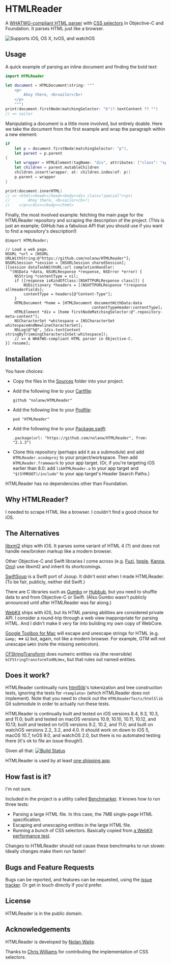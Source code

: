 # HTMLReader

A [WHATWG-compliant HTML parser][whatwg-spec] with [CSS selectors][selectors-level-3] in Objective-C and Foundation. It parses HTML just like a browser.

![Supports iOS, OS X, tvOS, and watchOS](https://img.shields.io/cocoapods/p/HTMLReader.svg)

[selectors-level-3]: http://www.w3.org/TR/css3-selectors/
[whatwg-spec]: http://whatwg.org/html

## Usage

A quick example of parsing an inline document and finding the bold text:

```swift
import HTMLReader

let document = HTMLDocument(string: """
    <p>
        Ahoy there, <b>sailor</b>!
    </p>
    """)
print(document.firstNode(matchingSelector: "b")?.textContent ?? "")
// => sailor
```

Manipulating a document is a little more involved, but entirely doable. Here we take the document from the first example and wrap the paragraph within a new element:

```swift
if
    let p = document.firstNode(matchingSelector: "p"),
    let parent = p.parent
{
    let wrapper = HTMLElement(tagName: "div", attributes: ["class": "special"])
    let children = parent.mutableChildren
    children.insert(wrapper, at: children.index(of: p))
    p.parent = wrapper
}

print(document.innerHTML)
// => <html><head></head><body><div class="special"><p>\
//        Ahoy there, <b>sailor</b>!\
//    </p></div></body></html>
```

Finally, the most involved example: fetching the main page for the HTMLReader repository and scraping the description of the project. (This is just an example; GitHub has a fabulous API that you should use if you want to find a repository's description!)

```objc
@import HTMLReader;

// Load a web page.
NSURL *url = [NSURL URLWithString:@"https://github.com/nolanw/HTMLReader"];
NSURLSession *session = [NSURLSession sharedSession];
[[session dataTaskWithURL:url completionHandler:
  ^(NSData *data, NSURLResponse *response, NSError *error) {
    NSString *contentType = nil;
    if ([response isKindOfClass:[NSHTTPURLResponse class]]) {
        NSDictionary *headers = [(NSHTTPURLResponse *)response allHeaderFields];
        contentType = headers[@"Content-Type"];
    }
    HTMLDocument *home = [HTMLDocument documentWithData:data
                                      contentTypeHeader:contentType];
    HTMLElement *div = [home firstNodeMatchingSelector:@".repository-meta-content"];
    NSCharacterSet *whitespace = [NSCharacterSet whitespaceAndNewlineCharacterSet];
    NSLog(@"%@", [div.textContent stringByTrimmingCharactersInSet:whitespace]);
    // => A WHATWG-compliant HTML parser in Objective-C.
}] resume];
```

## Installation

You have choices:

* Copy the files in the [Sources](Sources) folder into your project.
* Add the following line to your [Cartfile][Carthage]:
  
  `github "nolanw/HTMLReader"`
* Add the following line to your [Podfile][CocoaPods]:
   
   `pod "HTMLReader"`
* Add the following line to your [Package.swift][Swift Package Manager]:
    
   `.package(url: "https://github.com/nolanw/HTMLReader", from: "2.1.3")`
* Clone this repository (perhaps add it as a submodule) and add `HTMLReader.xcodeproj` to your project/workspace. Then add `HTMLReader.framework` to your app target. (Or, if you're targeting iOS earlier than 8.0: add `libHTMLReader.a` to your app target and `"$(SYMROOT)/include"` to your app target's Header Search Paths.)

HTMLReader has no dependencies other than Foundation.

[Carthage]: https://github.com/Carthage/Carthage#readme
[CocoaPods]: http://docs.cocoapods.org/podfile.html#pod
[Swift Package Manager]: https://swift.org/package-manager/#importing-dependencies

## Why HTMLReader?

I needed to scrape HTML like a browser. I couldn't find a good choice for iOS.

## The Alternatives

[libxml2][] ships with iOS. It parses some variant of HTML 4 (?) and does not handle new/broken markup like a modern browser.

Other Objective-C and Swift libraries I come across (e.g. [Fuzi][], [hpple][], [Kanna][], [Ono][]) use libxml2 and inherit its shortcomings.

[SwiftSoup][] is a Swift port of Jsoup. It didn't exist when I made HTMLReader. (To be fair, publicly, neither did Swift.)

There are C libraries such as [Gumbo][] or [Hubbub][], but you need to shuffle data to and from Objective-C or Swift. (Also Gumbo wasn't publicly announced until after HTMLReader was far along.)

[WebKit][] ships with iOS, but its HTML parsing abilities are considered private API. I consider a round-trip through a web view inappropriate for parsing HTML. And I didn't make it very far into building my own copy of WebCore.

[Google Toolbox for Mac][GTMNSString+HTML] will escape and unescape strings for HTML (e.g. `&amp;` ⇔ `&`) but, again, not like a modern browser. For example, GTM will not unescape `&#65` (note the missing semicolon).

[CFStringTransform][kCFStringTransformToXMLHex] does numeric entities via (the reversible) `kCFStringTransformToXMLHex`, but that rules out named entities.

[Fuzi]: https://github.com/cezheng/Fuzi
[GTMNSString+HTML]: https://code.google.com/p/google-toolbox-for-mac/source/browse/trunk/Foundation/GTMNSString%2BHTML.h
[Gumbo]: https://github.com/google/gumbo-parser
[hpple]: https://github.com/topfunky/hpple
[Hubbub]: http://www.netsurf-browser.org/projects/hubbub/
[Kanna]: https://github.com/tid-kijyun/Kanna
[kCFStringTransformToXMLHex]: https://developer.apple.com/library/mac/documentation/corefoundation/Reference/CFMutableStringRef/Reference/reference.html#//apple_ref/doc/uid/20001504-CH2g-DontLinkElementID_46
[libxml2]: http://www.xmlsoft.org/
[Ono]: https://github.com/mattt/Ono
[SwiftSoup]: https://github.com/scinfu/SwiftSoup
[WebKit]: https://www.webkit.org/building/checkout.html

## Does it work?

HTMLReader continually runs [html5lib][html5lib-tests]'s tokenization and tree construction tests, ignoring the tests for `<template>` (which HTMLReader does not implement). Note that you need to check out the `HTMLReaderTests/html5lib` Git submodule in order to actually run these tests.

HTMLReader is continually built and tested on iOS versions 8.4, 9.3, 10.3, and 11.0; built and tested on macOS versions 10.9, 10.10, 10.11, 10.12, and 10.13; built and tested on tvOS versions 9.2, 10.2, and 11.0; and built on watchOS versions 2.2, 3.2, and 4.0. It should work on down to iOS 5, macOS 10.7, tvOS 9.0, and watchOS 2.0, but there is no automated testing there (it's ok to file an issue though!).

Given all that:  [![Build Status](https://travis-ci.org/nolanw/HTMLReader.png?branch=main)](https://travis-ci.org/nolanw/HTMLReader)

HTMLReader is used by at least [one shipping app][Awful].

[Awful]: https://github.com/Awful/Awful.app
[html5lib-tests]: https://github.com/html5lib/html5lib-tests

## How fast is it?

I'm not sure.

Included in the project is a utility called [Benchmarker][]. It knows how to run three tests:

* Parsing a large HTML file. In this case, the 7MB single-page HTML specification.
* Escaping and unescaping entities in the large HTML file.
* Running a bunch of CSS selectors. Basically copied from [a WebKit performance test][WebKit QuerySelector.html].

Changes to HTMLReader should not cause these benchmarks to run slower. Ideally changes make them run faster!

[Benchmarker]: Utilities/Benchmarker.m
[WebKit QuerySelector.html]: https://trac.webkit.org/browser/trunk/PerformanceTests/CSS/QuerySelector.html

## Bugs and Feature Requests

Bugs can be reported, and features can be requested, using the [issue tracker][Issues]. Or get in touch directly if you'd prefer.

[Issues]: https://github.com/nolanw/HTMLReader/issues

## License

HTMLReader is in the public domain.

## Acknowledgements

HTMLReader is developed by [Nolan Waite](https://github.com/nolanw).

Thanks to [Chris Williams](https://github.com/ultramiraculous/) for contributing the implementation of CSS selectors.
